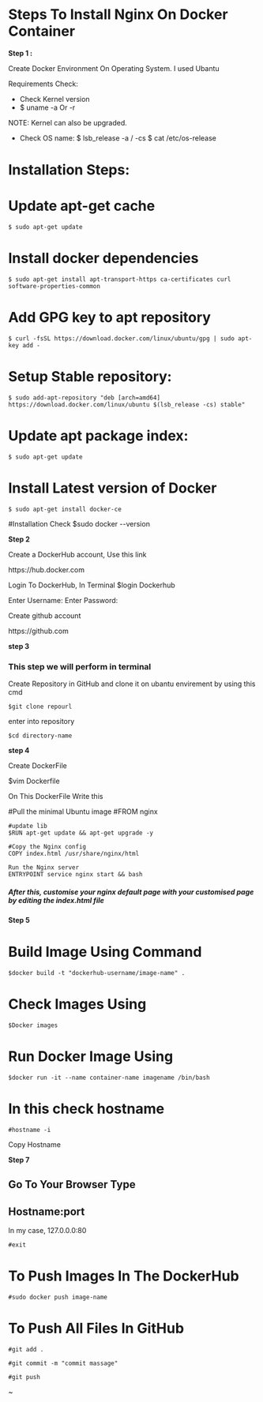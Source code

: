 
<h1>Steps To Install Nginx On Docker Container</h1>

<b>Step 1 :</b>

Create Docker Environment On Operating System. 
I used Ubantu  

Requirements Check:
- Check Kernel version
- 
	$ uname -a Or -r

NOTE: Kernel can also be upgraded.

- Check OS name:
	$ lsb_release -a / -cs
	$ cat /etc/os-release	


Installation Steps:
=======================================================	
# Update apt-get cache
	$ sudo apt-get update

# Install docker dependencies
	$ sudo apt-get install apt-transport-https ca-certificates curl software-properties-common

# Add GPG key to apt repository
	$ curl -fsSL https://download.docker.com/linux/ubuntu/gpg | sudo apt-key add -

# Setup Stable repository:
	$ sudo add-apt-repository "deb [arch=amd64] https://download.docker.com/linux/ubuntu $(lsb_release -cs) stable"
	
# Update apt package index:
	$ sudo apt-get update
	
# Install Latest version of Docker
	$ sudo apt-get install docker-ce

#Installation Check
	$sudo docker --version

<b>Step 2</b>

Create  a DockerHub account, Use this link

<link>https://hub.docker.com</link>

Login To DockerHub, In Terminal 
$login Dockerhub

Enter Username:
Enter Password:

Create github account 

<link>https://github.com</link>

<b>step 3</b>
<h3> This step we will perform in terminal </h3>
Create Repository in GitHub and clone it on ubantu envirement by using this cmd 

	$git clone repourl

enter into repository 

	$cd directory-name

<b>step 4</b>

Create DockerFile 

$vim Dockerfile 

On This DockerFile Write this 

<div>
	#Pull the minimal Ubuntu image
	#FROM nginx

	#update lib
	$RUN apt-get update && apt-get upgrade -y

 	#Copy the Nginx config
	COPY index.html /usr/share/nginx/html

	Run the Nginx server
	ENTRYPOINT service nginx start && bash

</div>

<h5>After this, customise your nginx default page with your customised page 
by editing the index.html file </h5>


<b>Step 5 </b>
# Build Image Using Command 
	$docker build -t "dockerhub-username/image-name" .

# Check Images Using 
	$Docker images

# Run Docker Image Using 
	$docker run -it --name container-name imagename /bin/bash                                                                          

# In this check hostname 
	#hostname -i

Copy Hostname

<b>Step 7</b>

<h2>Go To Your Browser Type </h2>

 <h2>Hostname:port</h2>

In my case, 127.0.0.0:80 

	#exit
# To Push Images In The DockerHub

	#sudo docker push image-name

# To Push All Files In GitHub

	#git add .

	#git commit -m "commit massage"

	#git push 






~        
